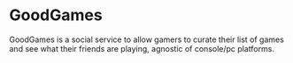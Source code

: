 # GoodGames
GoodGames is a social service to allow gamers to curate their list of games and 
see what their friends are playing, agnostic of console/pc platforms. 
